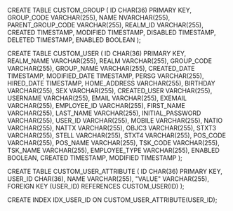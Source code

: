 CREATE TABLE CUSTOM_GROUP ( ID CHAR(36) PRIMARY KEY, GROUP_CODE VARCHAR(255), NAME NVARCHAR(255), PARENT_GROUP_CODE VARCHAR(255), REALM_ID VARCHAR(255), CREATED TIMESTAMP, MODIFIED TIMESTAMP, DISABLED TIMESTAMP, DELETED TIMESTAMP, ENABLED BOOLEAN );



CREATE TABLE CUSTOM_USER ( ID CHAR(36) PRIMARY KEY, REALM_NAME VARCHAR(255), REALM VARCHAR(255), GROUP_CODE VARCHAR(255), GROUP_NAME VARCHAR(255), CREATED_DATE TIMESTAMP, MODIFIED_DATE TIMESTAMP, PERSG VARCHAR(255), HIRED_DATE TIMESTAMP, HOME_ADDRESS VARCHAR(255), BIRTHDAY VARCHAR(255), SEX VARCHAR(255), CREATED_USER VARCHAR(255), USERNAME VARCHAR(255), EMAIL VARCHAR(255), EXEMAIL VARCHAR(255), EMPLOYEE_ID VARCHAR(255), FIRST_NAME VARCHAR(255), LAST_NAME VARCHAR(255), INITIAL_PASSWORD VARCHAR(255), USER_ID VARCHAR(255), MOBILE VARCHAR(255), NATIO VARCHAR(255), NATTX VARCHAR(255), OBJC3 VARCHAR(255), STXT3 VARCHAR(255), STELL VARCHAR(255), STXT4 VARCHAR(255), POS_CODE VARCHAR(255), POS_NAME VARCHAR(255), TSK_CODE VARCHAR(255), TSK_NAME VARCHAR(255), EMPLOYEE_TYPE VARCHAR(255), ENABLED BOOLEAN, CREATED TIMESTAMP, MODIFIED TIMESTAMP );




CREATE TABLE CUSTOM_USER_ATTRIBUTE (
    ID CHAR(36) PRIMARY KEY,
    USER_ID CHAR(36),
    NAME VARCHAR(255),
    "VALUE" VARCHAR(255),
    FOREIGN KEY (USER_ID) REFERENCES CUSTOM_USER(ID)
);

CREATE INDEX IDX_USER_ID ON CUSTOM_USER_ATTRIBUTE(USER_ID);